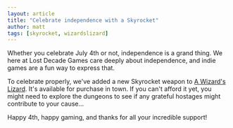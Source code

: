 ```yaml
---
layout: article
title: "Celebrate independence with a Skyrocket"
author: matt
tags: [skyrocket, wizardslizard]
---
```


Whether you celebrate July 4th or not, independence is a grand thing. We here at Lost Decade Games care deeply about independence, and indie games are a fun way to express that.

To celebrate properly, we've added a new Skyrocket weapon to [A Wizard's Lizard](http://www.wizardslizard.com/). It's available for purchase in town. If you can't afford it yet, you might need to explore the dungeons to see if any grateful hostages might contribute to your cause…

Happy 4th, happy gaming, and thanks for all your incredible support!
